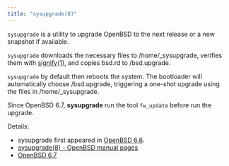 ```yaml
---
title: "sysupgrade(8)"
---
```


`sysupgrade` is a utility to upgrade OpenBSD to the next release or
a new snapshot if available.

`sysupgrade` downloads the necessary files to /home/_sysupgrade,
verifies them with [signify(1)](https://man.openbsd.org/signify.1), and copies bsd.rd to /bsd.upgrade.

`sysupgrade` by default then reboots the system. The bootloader will
automatically choose /bsd.upgrade, triggering a one-shot upgrade
using the files in /home/_sysupgrade.

Since OpenBSD 6.7, **sysupgrade** run the tool `fw_update` before run the upgrade.

Details:

* sysupgrade first appeared in [OpenBSD 6.6](https://openbsd.org/66.html).
* [sysupgrade(8) - OpenBSD manual pages](https://man.openbsd.org/sysupgrade.8)
* [OpenBSD 6.7](https://openbsd.org/67.html)
